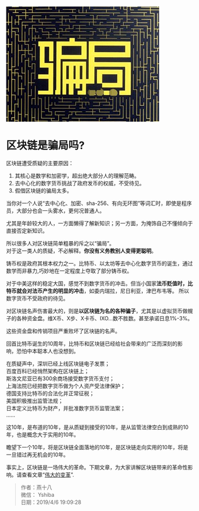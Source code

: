 ![](./img/scam.jpg)
# 区块链是骗局吗?

区块链遭受质疑的主要原因：
1. 其核心是数学和加密学，超出绝大部分人的理解范畴。
2. 去中心化的数字货币挑战了政府发币的权威，不受待见。
3. 假借区块链的骗局太多。

当你对一个人说“去中心化、加密、sha-256、有向无环图”等词汇时，即使是程序员，大部分也会一头雾水，更何况普通人。

尤其是年龄较大的人，一方面懒得了解新知识；另一方面，为掩饰自己不懂倾向于直接否定新知识。

所以很多人对区块链简单粗暴的斥之以“骗局”。  
对于这一类人的质疑，不必解释。**你没有义务教别人变得更聪明**。

铸币权是政府其根本权力之一。比特币、以太坊等去中心化数字货币的诞生，通过数学而非暴力,巧妙地在一定程度上夺取了部分铸币权。

对于中美这样的稳定大国，感觉不到数字货币的冲击。但当小国家**法币贬值时，比特币就会对法币产生的明显的冲击**，如委内瑞拉，尼日利亚，津巴布韦等。
所以数字货币不受政府的待见。

对区块链名声伤害最大的，则是**以区块链为名的各种骗子**，尤其是以虚拟货币做幌子的各种资金盘。维X币、X步、X卡币、IXO...数不胜数。甚至承诺日息1%-3%。

这些资金盘和传销项目严重败坏了区块链的名声。

回首比特币诞生的10周年，比特币和区块链已经给社会带来的广泛而深刻的影响，恐怕中本聪本人也没想到。

在质疑声中，深圳已经上线区块链电子发票；  
百度百科已经悄然架构在区块链上；  
斯洛文尼亚已有300余商场接受数字货币支付；  
上海法院已经把数字货币做为个人资产受法律保护；  
德国支持比特币的合法化并正常征税；  
美国积极推出监管法规；  
日本定义比特币为财产，并批准数字货币监管法案；  
......

这10年，是布道的10年，是从质疑到接受的10年，是从监管法律空白到成熟的10年，也是概念大于实用的10年。

瞻望下一个10年，将是区块链全面落地的10年，是区块链走向实用的10年，将是一旦错过再无机会的10年。

事实上，区块链是一场伟大的革命。下期文章，为大家讲解区块链带来的革命性影响。请查看文章“[伟大的变革](./伟大的变革.md)”.

> 作者：燕十八  
> 微信： Yshiba  
> 日期：2019/4/6 19:09:28   
